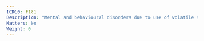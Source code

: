 ```yaml
---
ICD10: F181
Description: "Mental and behavioural disorders due to use of volatile solvents: Harmful use"
Matters: No
Weight: 0
---
```

